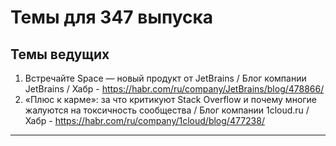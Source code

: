 # Темы для 347 выпуска
## Темы ведущих
1. Встречайте Space — новый продукт от JetBrains / Блог компании JetBrains / Хабр - https://habr.com/ru/company/JetBrains/blog/478866/
1. «Плюс к карме»: за что критикуют Stack Overflow и почему многие жалуются на токсичность сообщества / Блог компании 1cloud.ru / Хабр - https://habr.com/ru/company/1cloud/blog/477238/

---
